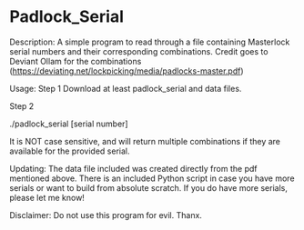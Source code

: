 # Padlock_Serial

Description:
A simple program to read through a file containing Masterlock serial numbers and their corresponding combinations. Credit goes to Deviant Ollam for the combinations (https://deviating.net/lockpicking/media/padlocks-master.pdf) 

Usage:
Step 1 
Download at least padlock_serial and data files.

Step 2

./padlock_serial [serial number]

It is NOT case sensitive, and will return multiple combinations if they are available for the provided serial.

Updating: 
The data file included was created directly from the pdf mentioned above. There is an included Python script in case you have more serials or want to build from absolute scratch. If you do have more serials, please let me know! 


Disclaimer:
Do not use this program for evil.
Thanx. 
